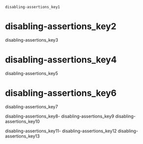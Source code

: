 ```ngMeta
disabling-assertions_key1
```
# disabling-assertions_key2
disabling-assertions_key3

# disabling-assertions_key4
disabling-assertions_key5

# disabling-assertions_key6
disabling-assertions_key7


disabling-assertions_key8- disabling-assertions_key9
disabling-assertions_key10


disabling-assertions_key11- disabling-assertions_key12
disabling-assertions_key13